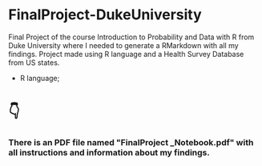 # FinalProject-DukeUniversity
Final Project of the course Introduction to Probability and Data with R from Duke University where I needed to generate a RMarkdown with all my findings. Project made using R language and a Health Survey Database from US states.

- R language;

<h1>👇</h1>

<h3>There is an PDF file named "FinalProject _Notebook.pdf" with all instructions and information about my findings.</h3>
